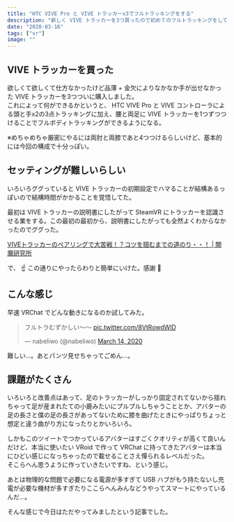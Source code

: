 ```yaml
---
title: "HTC VIVE Pro と VIVE トラッカーx3でフルトラッキングをする"
description: "新しく VIVE トラッカーを3つ買ったので初めてのフルトラッキングをしてみた。"
date: "2020-03-16"
tags: ["vr"]
image: ""
---
```


## VIVE トラッカーを買った

欲しくて欲しくて仕方なかったけど品薄 + 金欠によりなかなか手が出せなかった VIVE トラッカーを3つついに購入しました。  
これによって何ができるかというと、 HTC VIVE Pro と VIVE コントローラによる頭と手x2の3点トラッキングに加え、腰と両足に VIVE トラッカーを1つずつつけることでフルボディトラッキングができるようになる。

※めちゃめちゃ厳密にやるには両肘と両膝であと4つつけるらしいけど、基本的には今回の構成で十分っぽい。

## セッティングが難しいらしい

いろいろググっていると VIVE トラッカーの初期設定でハマることが結構あるっぽいので結構時間がかかることを覚悟してた。

最初は VIVE トラッカーの説明書にしたがって SteamVR にトラッカーを認識させる業をする。この最初の最初から、説明書にしたがっても全然よくわからなかったのでググった。

[VIVEトラッカーのペアリングで大苦戦！？コツを掴むまでの道のり・・！ | 闇魔研究所](https://yamimesa.com/2019/04/07/vive%E3%83%88%E3%83%A9%E3%83%83%E3%82%AB%E3%83%BC%E3%81%AE%E3%83%9A%E3%82%A2%E3%83%AA%E3%83%B3%E3%82%B0%E3%81%A7%E5%A4%A7%E8%8B%A6%E6%88%A6%EF%BC%81%EF%BC%9F%E3%82%B3%E3%83%84%E3%82%92%E6%8E%B4/)

で、 :point_up: この通りにやったらわりと簡単にいけた。感謝 :pray:

## こんな感じ

早速 VRChat でどんな動きになるのか試してみた。

<blockquote class="twitter-tweet"><p lang="ja" dir="ltr">フルトラむずかしい～～ <a href="https://t.co/8VtRowdWlD">pic.twitter.com/8VtRowdWlD</a></p>&mdash; nabeliwo (@nabeliwo) <a href="https://twitter.com/nabeliwo/status/1238817093589430272?ref_src=twsrc%5Etfw">March 14, 2020</a></blockquote> <script async src="https://platform.twitter.com/widgets.js" charset="utf-8"></script>

難しい…。あとパンツ見せちゃってごめん…。

## 課題がたくさん

いろいろと改善点はあって、足のトラッカーがしっかり固定されてないから揺れちゃって足が産まれたての小鹿みたいにプルプルしちゃうこととか、アバターの足の長さと僕の足の長さがあってないために膝を曲げたときにやっぱりちょっと想定と違う曲がり方になったりとかいろいろ。

しかもこのツイートでつかっているアバターはすごくクオリティが高くて良いんだけど、本当に使いたい VRoid で作って VRChat に持ってきたアバターは本当にひどい感じになっちゃったので載せることさえ憚られるレベルだった。  
そこらへん思うように作っていきたいですね、という感じ。

あとは物理的な問題で必要になる電源が多すぎて USB ハブがもう持たないし充電が必要な機材が多すぎたりここらへんみんなどうやってスマートにやっているんだ…。

そんな感じで今日はただやってみましたという記事でした。
